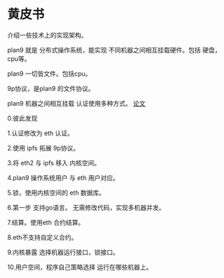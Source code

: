 # 黄皮书

介绍一些技术上的实现架构。

plan9 就是 分布式操作系统，能实现 不同机器之间相互挂载硬件。包括 硬盘，cpu等。

plan9 一切皆文件。包括cpu。

9p协议，是plan9 的文件协议。

plan9 机器之间相互挂载 认证使用多种方式。 [论文](http://doc.cat-v.org/plan_9/4th_edition/papers/auth)

0.彼此发现 

1.认证修改为 eth 认证。

2.使用 ipfs 拓展 9p协议。

3.将 eth2 与 ipfs 移入 内核空间。

4.plan9 操作系统用户 与 eth 用户对应。

5.锁，使用内核空间的 eth 数据库。

6.第一步 支持go语言。 无需修改代码，实现多机器并发。

7.结算。使用eth 合约结算。

8.eth不支持自定义合约。

9.内核暴露 选择机器运行接口，锁接口。

10.用户空间，程序自己策略选择 运行在哪些机器上。
